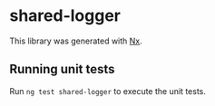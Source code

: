 # shared-logger

This library was generated with [Nx](https://nx.dev).

## Running unit tests

Run `ng test shared-logger` to execute the unit tests.
